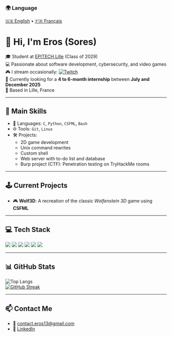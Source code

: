 ### 🌍 Language  
[🇬🇧 English](./README.en.md) • [🇫🇷 Français](./README.md)

# 👋 Hi, I'm Eros (Sores)

🎓 Student at [EPITECH Lille](https://www.epitech.eu/) (Class of 2029)  
💻 Passionate about software development, cybersecurity, and video games  
🎮 I stream occasionally:
[![Twitch](https://img.shields.io/badge/-Live-9146FF?style=flat-square&logo=twitch&logoColor=white)](https://www.twitch.tv/Soresss_)  
🔎 Currently looking for a **4 to 6-month internship** between **July and December 2025**  
📍 Based in Lille, France


---

## 🚀 Main Skills

- 🔧 Languages: `C`, `Python`, `CSFML`, `Bash`
- 🌐 Tools: `Git`, `Linux`
- 🛠️ Projects:
  - 2D game development  
  - Unix command rewrites  
  - Custom shell  
  - Web server with to-do list and database  
  - Burp project (CTF): Penetration testing on TryHackMe rooms

---

## 🕹️ Current Projects

- 🎮 **Wolf3D**: A recreation of the classic *Wolfenstein 3D* game using **CSFML**

---

## 💻 Tech Stack

<img src="https://img.shields.io/badge/Python-3776AB?style=for-the-badge&logo=python&logoColor=white" />
<img src="https://img.shields.io/badge/Bash%20Script-121011?style=for-the-badge&logo=gnu-bash&logoColor=white" />
<img src="https://img.shields.io/badge/C-00599C?style=for-the-badge&logo=c&logoColor=white" />
<img src="https://img.shields.io/badge/GitHub-181717?style=for-the-badge&logo=github&logoColor=white" />
<img src="https://img.shields.io/badge/Linux-FCC624?style=for-the-badge&logo=linux&logoColor=black" />
<img src="https://img.shields.io/badge/CSFML-00979D?style=for-the-badge&logo=sfml&logoColor=white" />

---

## 📊 GitHub Stats

![Top Langs](https://github-readme-stats.vercel.app/api/top-langs/?username=Sores-ss&layout=compact&theme=midnight-purple)  
[![GitHub Streak](https://streak-stats.demolab.com?user=Sores-ss&theme=midnight-purple)](https://git.io/streak-stats)

---

## 📫 Contact Me

- 📧 contact.eros13@gmail.com  
- 💼 [LinkedIn](https://www.linkedin.com/in/erosdelianne/)
